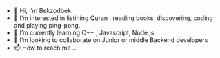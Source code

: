 - 👋 Hi, I’m Bekzodbek
- 👀 I’m interested in  listining Quran , reading books, discovering, coding and playing ping-pong.
- 🌱 I’m currently learning C++ , Javascript, Node js
- 💞️ I’m looking to collaborate on Junior or middle Backend developers
- 📫 How to reach me ...

<!---
Bekzodbek is a ✨ special ✨ repository because its `README.md` (this file) appears on your GitHub profile.
You can click the Preview link to take a look at your changes.
--->
